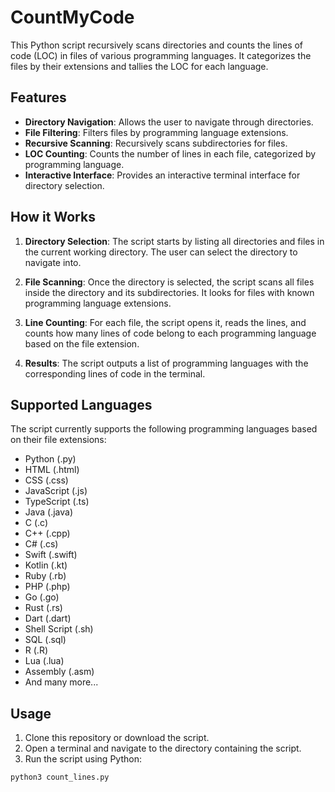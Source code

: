 # CountMyCode

This Python script recursively scans directories and counts the lines of code (LOC) in files of various programming languages. It categorizes the files by their extensions and tallies the LOC for each language.

## Features

- **Directory Navigation**: Allows the user to navigate through directories.
- **File Filtering**: Filters files by programming language extensions.
- **Recursive Scanning**: Recursively scans subdirectories for files.
- **LOC Counting**: Counts the number of lines in each file, categorized by programming language.
- **Interactive Interface**: Provides an interactive terminal interface for directory selection.

## How it Works

1. **Directory Selection**: The script starts by listing all directories and files in the current working directory. The user can select the directory to navigate into.
   
2. **File Scanning**: Once the directory is selected, the script scans all files inside the directory and its subdirectories. It looks for files with known programming language extensions.

3. **Line Counting**: For each file, the script opens it, reads the lines, and counts how many lines of code belong to each programming language based on the file extension.

4. **Results**: The script outputs a list of programming languages with the corresponding lines of code in the terminal.

## Supported Languages

The script currently supports the following programming languages based on their file extensions:

- Python (.py)
- HTML (.html)
- CSS (.css)
- JavaScript (.js)
- TypeScript (.ts)
- Java (.java)
- C (.c)
- C++ (.cpp)
- C# (.cs)
- Swift (.swift)
- Kotlin (.kt)
- Ruby (.rb)
- PHP (.php)
- Go (.go)
- Rust (.rs)
- Dart (.dart)
- Shell Script (.sh)
- SQL (.sql)
- R (.R)
- Lua (.lua)
- Assembly (.asm)
- And many more...

## Usage

1. Clone this repository or download the script.
2. Open a terminal and navigate to the directory containing the script.
3. Run the script using Python:

```bash
python3 count_lines.py